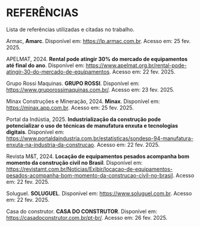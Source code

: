 # REFERÊNCIAS

Lista de referências utilizadas e citadas no trabalho.

Armac, **Amarc**. Disponível em: <https://lp.armac.com.br>. Acesso em: 25 fev. 2025.

APELMAT, 2024. **Rental pode atingir 30% do mercado de equipamentos até final do ano**. Disponível em: <https://www.apelmat.org.br/rental-pode-atingir-30-do-mercado-de-equipamentos>. Acesso em: 22 fev. 2025.

Grupo Rossi Maquinas. **GRUPO ROSSI**. Disponível em: <https://www.gruporossimaquinas.com.br/>. Acesso em: 23 fev. 2025.

Minax Construções e Mineração, 2024. **Minax**. Disponível em: <https://minax.app.com.br>. Acesso em: 25 fev. 2025. 

Portal da Indústia, 2025. **Industrialização da construção pode potencializar o uso de técnicas de manufatura enxuta e tecnologias digitais**. Disponível em: <https://www.portaldaindustria.com.br/estatisticas/sondesp-94-manufatura-enxuta-na-industria-da-construcao>. Acesso em: 22 fev. 2025.

Revista M&T, 2024. **Locação de equipamentos pesados acompanha bom momento da construção civil no Brasil**. Disponível em: <https://revistamt.com.br/Noticias/Exibir/locacao-de-equipamentos-pesados-acompanha-bom-momento-da-construcao-civil-no-brasil>. Acesso em: 22 fev. 2025.

Soluguel. **SOLUGUEL**. Disponível em: <https://www.soluguel.com.br>. Acesso em: 22 fev. 2025.

Casa do construtor. **CASA DO CONSTRUTOR**. Disponível em: <https://casadoconstrutor.com.br/pt-br/>. Acesso em: 26 fev. 2025.
